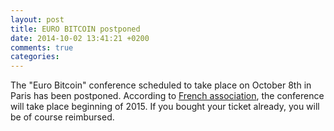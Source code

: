 ```yaml
---
layout: post
title: EURO BITCOIN postponed
date: 2014-10-02 13:41:21 +0200
comments: true
categories: 
---
```

The "Euro Bitcoin" conference scheduled to take place on October 8th in Paris has been postponed.
According to <a href="http://bitcoin-france.org/2014/10/01/conference-euro-bitcoin-reportee-2015/">French association</a>, the conference will take place beginning of 2015.
If you bought your ticket already, you will be of course reimbursed.
